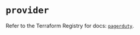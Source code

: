 # `provider`

Refer to the Terraform Registry for docs: [`pagerduty`](https://registry.terraform.io/providers/pagerduty/pagerduty/3.8.0/docs).
